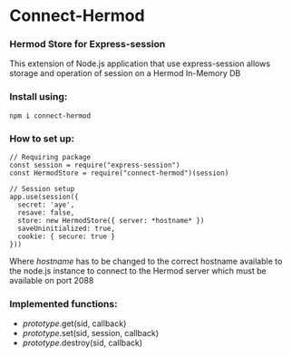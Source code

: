 # Connect-Hermod

### Hermod Store for Express-session

This extension of Node.js application that use express-session allows storage and operation of session on a Hermod In-Memory DB

### Install using:

```
npm i connect-hermod
```

### How to set up:

```
// Requiring package  
const session = require("express-session")
const HermodStore = require("connect-hermod")(session)

// Session setup  
app.use(session({
  secret: 'aye',
  resave: false,
  store: new HermodStore({ server: *hostname* })
  saveUninitialized: true,
  cookie: { secure: true }
}))
```

Where *hostname* has to be changed to the correct hostname available to the node.js instance to connect to the Hermod server which must be available on port 2088

### Implemented functions:

- *prototype*.get(sid, callback)
- *prototype*.set(sid, session, callback)
- *prototype*.destroy(sid, callback)